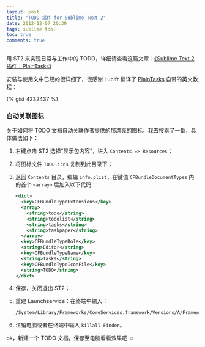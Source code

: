 ```yaml
---
layout: post
title: "TODO 插件 for Sublime Text 2"
date: 2012-12-07 20:30
tags: sublime tool
toc: true
comments: true
---
```


用 ST2 来实现日常与工作中的 TODO，详细请查看这篇文章：[《Sublime Text 2 插件：PlainTasks》](http://lucifr.com/2012/09/18/sublime-text-extension-plaintasks/)

安装与使用文中已经的很详细了，很感谢 Lucifr 翻译了 [PlainTasks](https://github.com/aziz/PlainTasks) 自带的英文教程：

{% gist 4232437 %}

### 自动关联图标

关于如何将 TODO 文档自动关联作者提供的那漂亮的图标，我去搜索了一番，具体做法如下：

1.  右键点击 ST2 选择“显示包内容”，进入 `Contents => Resources`；
1.  将图标文件 `TODO.icns` 复制到此目录下；
1.  返回 `Contents` 目录，编辑 `info.plist`，在键值 `CFBundleDocumentTypes` 内的首个 `<array>` 后加入以下代码：

    ``` xml
    <dict>
      <key>CFBundleTypeExtensions</key>
      <array>
        <string>todo</string>
        <string>todolist</string>
        <string>tasks</string>
        <string>taskpaper</string>
      </array>
      <key>CFBundleTypeRole</key>
      <string>Editor</string>
      <key>CFBundleTypeName</key>
      <string>Tasks</string>
      <key>CFBundleTypeIconFile</key>
      <string>TODO</string>
    </dict>
    ```

1.  保存，关闭退出 ST2；
1.  重建 Launchservice：在终端中输入：

    ``` bash
    /System/Library/Frameworks/CoreServices.framework/Versions/A/Frameworks/LaunchServices.framework/Versions/A/Support/lsregister -r -f /Applications/Sublime\ Text\ 2.app/
    ```

1.  注销电脑或者在终端中输入 `killall Finder`。

ok，新建一个 TODO 文档，保存至电脑看看效果吧 ☺

